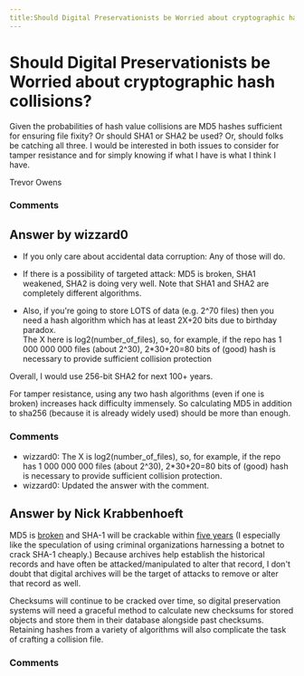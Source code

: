 ```yaml
---
title:Should Digital Preservationists be Worried about cryptographic hash collisions?
---
```

Should Digital Preservationists be Worried about cryptographic hash collisions?
=====================
Given the probabilities of hash value collisions are MD5 hashes
sufficient for ensuring file fixity? Or should SHA1 or SHA2 be used? Or,
should folks be catching all three. I would be interested in both issues
to consider for tamper resistance and for simply knowing if what I have
is what I think I have.

Trevor Owens

### Comments ###


Answer by wizzard0
----------------
-   If you only care about accidental data corruption: Any of those will
    do.

-   If there is a possibility of targeted attack: MD5 is broken, SHA1
    weakened, SHA2 is doing very well. Note that SHA1 and SHA2 are
    completely different algorithms.

-   Also, if you're going to store LOTS of data (e.g. 2\^70 files) then
    you need a hash algorithm which has at least 2X+20 bits due to
    birthday paradox.\
     The X here is log2(number\_of\_files), so, for example, if the repo
    has 1 000 000 000 files (about 2\^30), 2\*30+20=80 bits of (good)
    hash is necessary to provide sufficient collision protection

Overall, I would use 256-bit SHA2 for next 100+ years.

For tamper resistance, using any two hash algorithms (even if one is
broken) increases hack difficulty immensely. So calculating MD5 in
addition to sha256 (because it is already widely used) should be more
than enough.

### Comments ###
* wizzard0: The X is log2(number\_of\_files), so, for example, if the repo has 1 000
000 000 files (about 2\^30), 2\*30+20=80 bits of (good) hash is
necessary to provide sufficient collision protection.
* wizzard0: Updated the answer with the comment.

Answer by Nick Krabbenhoeft
----------------
MD5 is [broken](http://www.mathstat.dal.ca/~selinger/md5collision/) and
SHA-1 will be crackable within [five
years](http://www.schneier.com/blog/archives/2012/10/when_will_we_se.html)
(I especially like the speculation of using criminal organizations
harnessing a botnet to crack SHA-1 cheaply.) Because archives help
establish the historical records and have often be attacked/manipulated
to alter that record, I don't doubt that digital archives will be the
target of attacks to remove or alter that record as well.

Checksums will continue to be cracked over time, so digital preservation
systems will need a graceful method to calculate new checksums for
stored objects and store them in their database alongside past
checksums. Retaining hashes from a variety of algorithms will also
complicate the task of crafting a collision file.

### Comments ###

